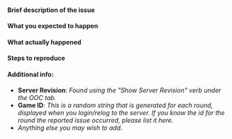 #### Brief description of the issue

#### What you expected to happen

#### What actually happened

#### Steps to reproduce

#### Additional info:
 - **Server Revision**: *Found using the "Show Server Revision" verb under the OOC tab.*
 - **Game ID**: *This is a random string that is generated for each round, displayed when you login/relog to the server.
If you know the id for the round the reported issue occurred, please list it here.*
 - *Anything else you may wish to add.*
